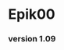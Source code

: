 # Epik00
### version 1.09

<!--
**Epik00/Epik00** is a ✨ _special_ ✨ repository because its `README.md` (this file) appears on your GitHub profile.
-->

